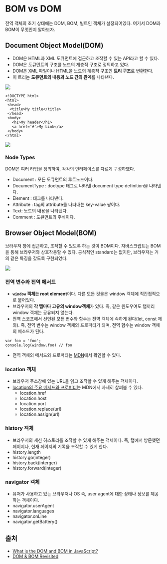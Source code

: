 # BOM vs DOM

전역 객체의 초기 상태에는 DOM, BOM, 빌트인 객체가 설정되어있다. 여기서 DOM과 BOM이 무엇인지 알아보자.

## Document Object Model\(DOM\)

* DOM은 HTML과 XML 도큐먼트에 접근하고 조작할 수 있는 API라고 할 수 있다. 
* DOM은 도큐먼트의 구조를 노드의 계층적 구조로 정의하고 있다. 
* DOM은 XML 파일이나 HTML을 노드의 계층적 구조인 **트리 구조**로 변환한다. 
* 이 트리는 **도큐먼트의 내용과 노드 간의 관계**를 나타낸다. 

![](https://i.imgur.com/2Wcud2z.png)

```text
<!DOCTYPE html>
<html>
 <head>
  <title>My title</title>
 </head>
 <body>
   <h1>My header</h1>
   <a href='#'>My Link</a>
 </body>
</html>
```

![](https://i.imgur.com/JDxZUUV.png)

### Node Types

DOM은 여러 타입을 정의하여, 각각의 인터페이스를 다르게 구성하였다.

* Document : 모든 도큐먼트의 루트노드이다.
* DocumentType : doctype 태그로 나타낸 document type definition을 나타낸다.
* Element : 태그를 나타낸다.
* Attribute : tag의 attribute를 나타내는 key-value 쌍이다.
* Text: 노드의 내용을 나타낸다. 
* Comment : 도큐먼트의 주석이다. 

## Browser Object Model\(BOM\)

브라우저 창에 접근하고, 조작할 수 있도록 하는 것이 BOM이다. 자바스크립트는 BOM을 통해 브라우저와 상호작용할 수 있다. 공식적인 standard는 없지만, 브라우저는 거의 같은 특징을 갖도록 구현되었다.

![](https://i.imgur.com/rfqGskP.png)

### 전역 변수와 전역 메서드

* **`window` 객체는 root element**이다. 다른 모든 것을은 window 객체에 직간접적으로 붙어있다. 
* 브라우저의 **각 탭마다 고유의 window객체**가 있다. 즉, 같은 윈도우여도 탭끼리 window 객체는 공유되지 않는다.
* 전역 스코프에서 선언된 모든 변수와 함수는 전역 객체에 속하게 된다\(let, const 제외\). 즉, 전역 변수는 window 객체의 프로퍼티가 되며, 전역 함수는 window 객체의 메소드가 된다. 

```text
var foo = 'foo';
console.log(window.foo) // foo
```

* 전역 객체의 메서드와 프로퍼티는 [MDN](https://medium.com/@fknussel/dom-bom-revisited-cf6124e2a816)에서 확인할 수 있다. 

### location 객체

* 브라우저 주소창에 있는 URL을 읽고 조작할 수 있게 해주는 객체이다. 
* [location의 주요 메서드와 프로퍼티](https://developer.mozilla.org/en-US/docs/Web/API/Location)는 MDN에서 자세히 살펴볼 수 있다.
  * location.href
  * location.host
  * location.port
  * location.replace\(url\)
  * location.assign\(url\)

### history 객체

* 브라우저의 세션 히스토리를 조작할 수 있게 해주는 객체이다. 즉, 탭에서 방문했던 페이지나, 현재 페이지의 기록을 조작할 수 있게 한다. 
* history.length
* history.go\(integer\)
* history.back\(interger\)
* history.forward\(integer\)

### navigator 객체

* 유저가 사용하고 있는 브라우저나 OS 즉, user agent에 대한 상태나 정보를 제공하는 객체이다. 
* navigator.userAgent
* navigator.languages
* navigator.onLine
* navigator.getBattery\(\)

## 출처

* [What is the DOM and BOM in JavaScript?](https://stackoverflow.com/questions/4416317/what-is-the-dom-and-bom-in-javascript)
* [DOM & BOM Revisited](https://medium.com/@fknussel/dom-bom-revisited-cf6124e2a816)

